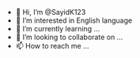 - 👋 Hi, I’m @SayidK123
- 👀 I’m interested in English language
- 🌱 I’m currently learning ...
- 💞️ I’m looking to collaborate on ...
- 📫 How to reach me ...

<!---
SayidK123/SayidK123 is a ✨ special ✨ repository because its `README.md` (this file) appears on your GitHub profile.
You can click the Preview link to take a look at your changes.
--->
